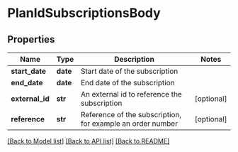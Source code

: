 # PlanIdSubscriptionsBody

## Properties
Name | Type | Description | Notes
------------ | ------------- | ------------- | -------------
**start_date** | **date** | Start date of the subscription | 
**end_date** | **date** | End date of the subscription | 
**external_id** | **str** | An external id to reference the subscription | [optional] 
**reference** | **str** | Reference of the subscription, for example an order number | [optional] 

[[Back to Model list]](../README.md#documentation-for-models) [[Back to API list]](../README.md#documentation-for-api-endpoints) [[Back to README]](../README.md)


